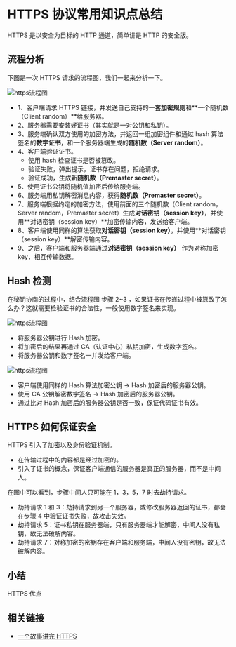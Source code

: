 # HTTPS 协议常用知识点总结

HTTPS 是以安全为目标的 HTTP 通道，简单讲是 HTTP 的安全版。

## 流程分析

下图是一次 HTTPS 请求的流程图，我们一起来分析一下。

![https流程图](https.png)

- 1、客户端请求 HTTPS 链接，并发送自己支持的**一套加密规则**和**一个随机数（Client random）**给服务器。
- 2、服务器需要安装好证书（其实就是一对公钥和私钥）。
- 3、服务端确认双方使用的加密方法，并返回一组加密组件和通过 hash 算法签名的**数字证书**，和一个服务器端生成的**随机数（Server random）**。
- 4、客户端验证证书。
  - 使用 hash 检查证书是否被篡改。
  - 验证失败，弹出提示，证书存在问题，拒绝请求。
  - 验证成功，生成新**随机数（Premaster secret）**。
- 5、使用证书公钥将随机值加密后传给服务端。
- 6、服务端用私钥解密消息内容，获得**随机数（Premaster secret）**。
- 7、服务端根据约定的加密方法，使用前面的三个随机数（Client random，Server random，Premaster secret）生成**对话密钥（session key）**，并使用**对话密钥（session key）**加密传输内容，发送给客户端。
- 8、客户端使用同样的算法获取**对话密钥（session key）**，并使用**对话密钥（session key）**解密传输内容。
- 9、之后，客户端和服务器端通过**对话密钥（session key）** 作为对称加密 key，相互传输数据。

## Hash 检测

在秘钥协商的过程中，结合流程图 步骤 2~3 ，如果证书在传递过程中被篡改了怎么办？这就需要检验证书的合法性，一般使用数字签名来实现。

![https流程图](https-hash1.png)

- 将服务器公钥进行 Hash 加密。
- 将加密后的结果再通过 CA（认证中心）私钥加密，生成数字签名。
- 将服务器公钥和数字签名一并发给客户端。

![https流程图](https-hash2.png)

- 客户端使用同样的 Hash 算法加密公钥 -> Hash 加密后的服务器公钥。
- 使用 CA 公钥解密数字签名 -> Hash 加密后的服务器公钥。
- 通过比对 Hash 加密后的服务器公钥是否一致，保证代码证书有效。

## HTTPS 如何保证安全

HTTPS 引入了加密以及身份验证机制。

- 在传输过程中的内容都是经过加密的。
- 引入了证书的概念，保证客户端通信的服务器是真正的服务器，而不是中间人。

在图中可以看到，步骤中间人只可能在 1，3，5，7 时去劫持请求。

- 劫持请求 1 和 3：劫持请求到另一个服务器，或修改服务器返回的证书，都会在步骤 4 中验证证书失败，故攻击失效。
- 劫持请求 5：证书私钥在服务器端，只有服务器端才能解密，中间人没有私钥，故无法破解内容。
- 劫持请求 7：对称加密的密钥存在客户端和服务端，中间人没有密钥，故无法破解内容。

## 小结

HTTPS 优点

## 相关链接

- [一个故事讲完 HTTPS](https://mp.weixin.qq.com/s/StqqafHePlBkWAPQZg3NrA)

